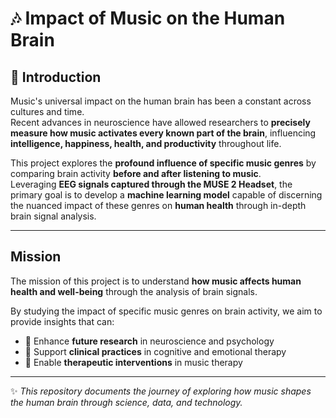 # 🎶 Impact of Music on the Human Brain  

## 📖 Introduction  
Music's universal impact on the human brain has been a constant across cultures and time.  
Recent advances in neuroscience have allowed researchers to **precisely measure how music activates every known part of the brain**, influencing **intelligence, happiness, health, and productivity** throughout life.  

This project explores the **profound influence of specific music genres** by comparing brain activity **before and after listening to music**.  
Leveraging **EEG signals captured through the MUSE 2 Headset**, the primary goal is to develop a **machine learning model** capable of discerning the nuanced impact of these genres on **human health** through in-depth brain signal analysis.  

---

##  Mission  
The mission of this project is to understand **how music affects human health and well-being** through the analysis of brain signals.  

By studying the impact of specific music genres on brain activity, we aim to provide insights that can:  
- 🧠 Enhance **future research** in neuroscience and psychology  
- 🏥 Support **clinical practices** in cognitive and emotional therapy  
- 🎵 Enable **therapeutic interventions** in music therapy  

---

✨ *This repository documents the journey of exploring how music shapes the human brain through science, data, and technology.*  
 
